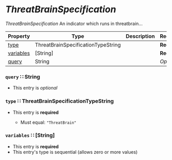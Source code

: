 <a id="map60"></a>
# *ThreatBrainSpecification*

*ThreatBrainSpecification* An indicator which runs in threatbrain...

| Property | Type | Description | Required? |
| -------- | ---- | ----------- | --------- |
|[type](#type-threatbrainspecificationtypestring)|ThreatBrainSpecificationTypeString| |**Required**|
|[variables](#variables-string)|[String]| |**Required**|
|[query](#query-string)|String| |_Optional_|


<a id="query-string"></a>
### `query` ∷ String

* This entry is _optional_



<a id="type-threatbrainspecificationtypestring"></a>
### `type` ∷ ThreatBrainSpecificationTypeString

* This entry is **required**


  * Must equal: `"ThreatBrain"`

<a id="variables-string"></a>
### `variables` ∷ [String]

* This entry is **required**
* This entry's type is sequential (allows zero or more values)


